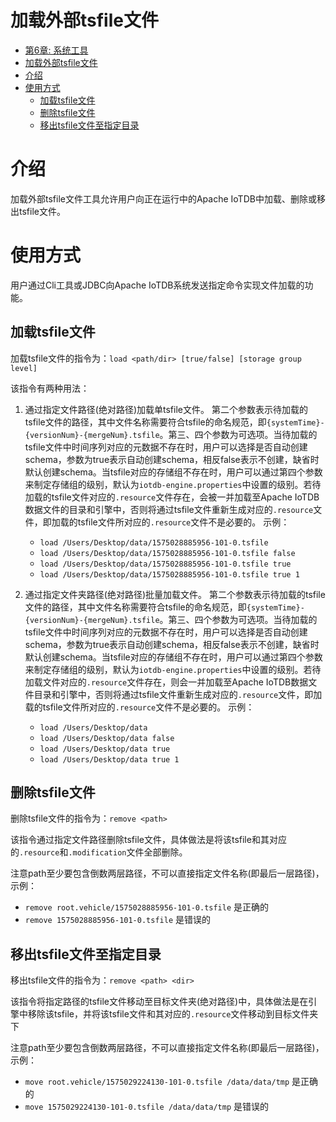 <!--

    Licensed to the Apache Software Foundation (ASF) under one
    or more contributor license agreements.  See the NOTICE file
    distributed with this work for additional information
    regarding copyright ownership.  The ASF licenses this file
    to you under the Apache License, Version 2.0 (the
    "License"); you may not use this file except in compliance
    with the License.  You may obtain a copy of the License at
    
        http://www.apache.org/licenses/LICENSE-2.0
    
    Unless required by applicable law or agreed to in writing,
    software distributed under the License is distributed on an
    "AS IS" BASIS, WITHOUT WARRANTIES OR CONDITIONS OF ANY
    KIND, either express or implied.  See the License for the
    specific language governing permissions and limitations
    under the License.

-->

# 加载外部tsfile文件

<!-- TOC -->

- [第6章: 系统工具](#第6章-系统工具)
- [加载外部tsfile文件](#加载外部tsfile文件)
- [介绍](#介绍)
- [使用方式](#使用方式)
    - [加载tsfile文件](#加载tsfile文件)
    - [删除tsfile文件](#删除tsfile文件)
    - [移出tsfile文件至指定目录](#移出tsfile文件至指定目录)

<!-- /TOC -->
# 介绍
加载外部tsfile文件工具允许用户向正在运行中的Apache IoTDB中加载、删除或移出tsfile文件。

# 使用方式
用户通过Cli工具或JDBC向Apache IoTDB系统发送指定命令实现文件加载的功能。
## 加载tsfile文件
加载tsfile文件的指令为：`load <path/dir> [true/false] [storage group level]`

该指令有两种用法：
1. 通过指定文件路径(绝对路径)加载单tsfile文件。
第二个参数表示待加载的tsfile文件的路径，其中文件名称需要符合tsfile的命名规范，即`{systemTime}-{versionNum}-{mergeNum}.tsfile`。第三、四个参数为可选项。当待加载的tsfile文件中时间序列对应的元数据不存在时，用户可以选择是否自动创建schema，参数为true表示自动创建schema，相反false表示不创建，缺省时默认创建schema。当tsfile对应的存储组不存在时，用户可以通过第四个参数来制定存储组的级别，默认为`iotdb-engine.properties`中设置的级别。若待加载的tsfile文件对应的`.resource`文件存在，会被一并加载至Apache IoTDB数据文件的目录和引擎中，否则将通过tsfile文件重新生成对应的`.resource`文件，即加载的tsfile文件所对应的`.resource`文件不是必要的。
示例：
    * `load /Users/Desktop/data/1575028885956-101-0.tsfile`
    * `load /Users/Desktop/data/1575028885956-101-0.tsfile false`
    * `load /Users/Desktop/data/1575028885956-101-0.tsfile true`
    * `load /Users/Desktop/data/1575028885956-101-0.tsfile true 1`


2. 通过指定文件夹路径(绝对路径)批量加载文件。
第二个参数表示待加载的tsfile文件的路径，其中文件名称需要符合tsfile的命名规范，即`{systemTime}-{versionNum}-{mergeNum}.tsfile`。第三、四个参数为可选项。当待加载的tsfile文件中时间序列对应的元数据不存在时，用户可以选择是否自动创建schema，参数为true表示自动创建schema，相反false表示不创建，缺省时默认创建schema。当tsfile对应的存储组不存在时，用户可以通过第四个参数来制定存储组的级别，默认为`iotdb-engine.properties`中设置的级别。若待加载文件对应的`.resource`文件存在，则会一并加载至Apache IoTDB数据文件目录和引擎中，否则将通过tsfile文件重新生成对应的`.resource`文件，即加载的tsfile文件所对应的`.resource`文件不是必要的。
示例：
    * `load /Users/Desktop/data`
    * `load /Users/Desktop/data false`
    * `load /Users/Desktop/data true`
    * `load /Users/Desktop/data true 1`

## 删除tsfile文件
删除tsfile文件的指令为：`remove <path>`

该指令通过指定文件路径删除tsfile文件，具体做法是将该tsfile和其对应的`.resource`和`.modification`文件全部删除。

注意path至少要包含倒数两层路径，不可以直接指定文件名称(即最后一层路径)，示例：

* `remove root.vehicle/1575028885956-101-0.tsfile` 是正确的
* `remove 1575028885956-101-0.tsfile` 是错误的

## 移出tsfile文件至指定目录
移出tsfile文件的指令为：`remove <path> <dir>`

该指令将指定路径的tsfile文件移动至目标文件夹(绝对路径)中，具体做法是在引擎中移除该tsfile，并将该tsfile文件和其对应的`.resource`文件移动到目标文件夹下

注意path至少要包含倒数两层路径，不可以直接指定文件名称(即最后一层路径)，示例：
* `move root.vehicle/1575029224130-101-0.tsfile /data/data/tmp` 是正确的
* `move 1575029224130-101-0.tsfile /data/data/tmp` 是错误的
